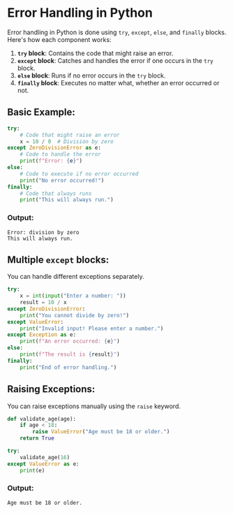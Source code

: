 
# Error Handling in Python

Error handling in Python is done using `try`, `except`, `else`, and `finally` blocks. Here's how each component works:

1. **`try` block**: Contains the code that might raise an error.
2. **`except` block**: Catches and handles the error if one occurs in the `try` block.
3. **`else` block**: Runs if no error occurs in the `try` block.
4. **`finally` block**: Executes no matter what, whether an error occurred or not.

## Basic Example:
```python
try:
    # Code that might raise an error
    x = 10 / 0  # Division by zero
except ZeroDivisionError as e:
    # Code to handle the error
    print(f"Error: {e}")
else:
    # Code to execute if no error occurred
    print("No error occurred!")
finally:
    # Code that always runs
    print("This will always run.")
```

### Output:
```
Error: division by zero
This will always run.
```

## Multiple `except` blocks:
You can handle different exceptions separately.

```python
try:
    x = int(input("Enter a number: "))
    result = 10 / x
except ZeroDivisionError:
    print("You cannot divide by zero!")
except ValueError:
    print("Invalid input! Please enter a number.")
except Exception as e:
    print(f"An error occurred: {e}")
else:
    print(f"The result is {result}")
finally:
    print("End of error handling.")
```

## Raising Exceptions:
You can raise exceptions manually using the `raise` keyword.
```python
def validate_age(age):
    if age < 18:
        raise ValueError("Age must be 18 or older.")
    return True

try:
    validate_age(16)
except ValueError as e:
    print(e)
```

### Output:
```
Age must be 18 or older.
```